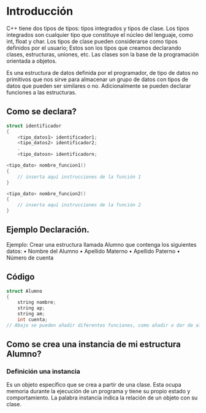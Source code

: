 # Introducción

C++ tiene dos tipos de tipos: tipos integrados y tipos de clase. Los tipos integrados son cualquier tipo que constituye el núcleo del lenguaje, como int, float y char. Los tipos de clase pueden considerarse como tipos definidos por el usuario; Estos son los tipos que creamos declarando clases, estructuras, uniones, etc. Las clases son la base de la programación orientada a objetos.

Es una estructura de datos definida por el programador, de tipo de datos no primitivos que nos sirve para almacenar un grupo de datos con tipos de datos que pueden ser similares o no. Adicionalmente se pueden declarar funciones a las estructuras.

## Como se declara?

```C++
struct identificador 
{
	<tipo_datos1> identificador1;
	<tipo_datos2> identificador2;
	.
	<tipo_datosn> identificadorn;

<tipo_dato> nombre_funcion1()
{
	// inserta aquí instrucciones de la función 1
}

<tipo_dato> nombre_funcion2()
{
	// inserta aquí instrucciones de la función 2
}
```

## Ejemplo Declaración. 

Ejemplo: Crear una estructura llamada Alumno que contenga los siguientes datos:
•	Nombre del Alumno
•	Apellido Materno
•	Apellido Paterno
•	Número de cuenta


## Código

```C++
struct Alumno 
{
    string nombre;
    string ap;
    string am;
    int cuenta;
// Abajo se pueden añadir diferentes funciones, como añadir o dar de alta datos
```

## Como se crea una instancia de mi estructura Alumno?

### Definición una instancia 
Es un objeto específico que se crea a partir de una clase. Esta ocupa memoria durante la ejecución de un programa y tiene su propio estado y comportamiento. La palabra instancia indica la relación 
de un objeto con su clase.


